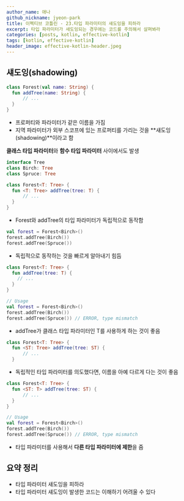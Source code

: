 ```yaml
---
author_name: 애나
github_nickname: jyeon-park
title: 이펙티브 코틀린 - 23.타입 파라미터의 섀도잉을 피하라
excerpt: 타입 파라미터가 새도잉되는 경우에는 코드를 주의해서 살펴봐라
categories: [posts, kotlin, effective-kotlin]
tags: [kotlin, effective-kotlin]
header_image: effective-kotlin-header.jpeg
---
```


## 섀도잉(shadowing)

```kotlin
class Forest(val name: String) { 
  fun addTree(name: String) {
      // ...
  }
}
```
- 프로퍼티와 파라미터가 같은 이름을 가짐
- 지역 파라미터가 외부 스코프에 있는 프로퍼티를 가리는 것을 **섀도잉(shadowing)**이라고 함

**클래스 타입 파라미터**와 **함수 타입 파라미터** 사이에서도 발생

```kotlin
interface Tree 
class Birch: Tree 
class Spruce: Tree

class Forest<T: Tree> {
  fun <T: Tree> addTree(tree: T) {
      // ...
  }
}
```
- Forest와 addTree의 타입 파라미터가 독립적으로 동작함

```kotlin
val forest = Forest<Birch>()
forest.addTree(Birch())
forest.addTree(Spruce())
```
- 독립적으로 동작하는 것을 빠르게 알아내기 힘듬

```kotlin
class Forest<T: Tree> { 
  fun addTree(tree: T) {
    // ...
  }
}

// Usage
val forest = Forest<Birch>() 
forest.addTree(Birch()) 
forest.addTree(Spruce()) // ERROR, type mismatch
```
- addTree가 클래스 타입 파라미터인 T를 사용하게 하는 것이 좋음

```kotlin
class Forest<T: Tree> {
  fun <ST: Tree> addTree(tree: ST) {
      // ...
  }
```
- 독립적인 타입 파라미터를 의도했다면, 이름을 아예 다르게 다는 것이 좋음

```kotlin
class Forest<T: Tree> {
  fun <ST: T> addTree(tree: ST) {
      // ...
  }
}

// Usage
val forest = Forest<Birch>() 
forest.addTree(Birch()) 
forest.addTree(Spruce()) // ERROR, type mismatch
```
- 타입 파라미터를 사용해서 **다른 타입 파라미터에 제한**을 줌

## 요약 정리

- 타입 파라미터 섀도잉을 피하라
- 타입 파라미터 섀도잉이 발생한 코드는 이해하기 어려울 수 있다
